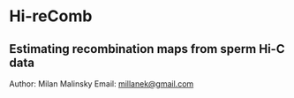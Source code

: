 #  Hi-reComb

## Estimating recombination maps from sperm Hi-C data

Author: Milan Malinsky 
Email: millanek@gmail.com  

